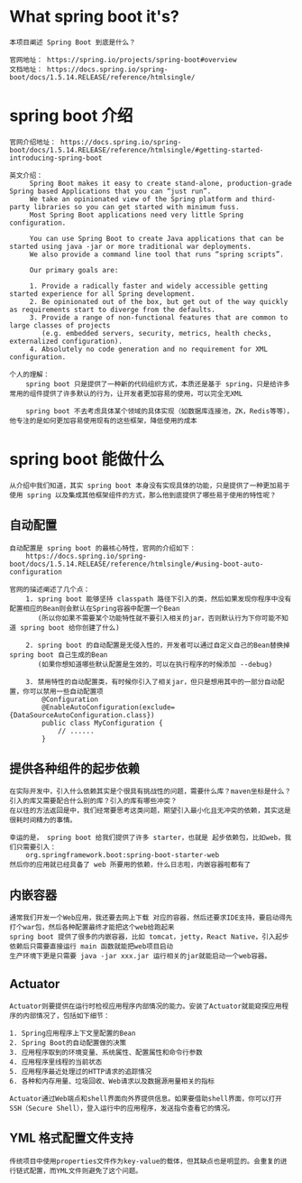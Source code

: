 # What spring boot it's?
    本项目阐述 Spring Boot 到底是什么？
    
    官网地址： https://spring.io/projects/spring-boot#overview
    文档地址： https://docs.spring.io/spring-boot/docs/1.5.14.RELEASE/reference/htmlsingle/
    

# spring boot 介绍
    官网介绍地址： https://docs.spring.io/spring-boot/docs/1.5.14.RELEASE/reference/htmlsingle/#getting-started-introducing-spring-boot
    
    英文介绍：
         Spring Boot makes it easy to create stand-alone, production-grade Spring based Applications that you can “just run”. 
         We take an opinionated view of the Spring platform and third-party libraries so you can get started with minimum fuss. 
         Most Spring Boot applications need very little Spring configuration.
         
         You can use Spring Boot to create Java applications that can be started using java -jar or more traditional war deployments.
         We also provide a command line tool that runs “spring scripts”.
         
         Our primary goals are:
         
         1. Provide a radically faster and widely accessible getting started experience for all Spring development.
         2. Be opinionated out of the box, but get out of the way quickly as requirements start to diverge from the defaults.
         3. Provide a range of non-functional features that are common to large classes of projects 
            (e.g. embedded servers, security, metrics, health checks, externalized configuration).
         4. Absolutely no code generation and no requirement for XML configuration.
         
    个人的理解：
        spring boot 只是提供了一种新的代码组织方式，本质还是基于 spring，只是给许多常用的组件提供了许多默认的行为，让开发者更加容易的使用，可以完全无XML
        
        spring boot 不去考虑具体某个领域的具体实现（如数据库连接池，ZK，Redis等等），他专注的是如何更加容易使用现有的这些框架，降低使用的成本
    
    
# spring boot 能做什么
    从介绍中我们知道，其实 spring boot 本身没有实现具体的功能，只是提供了一种更加易于使用 spring 以及集成其他框架组件的方式，那么他到底提供了哪些易于使用的特性呢？
    
## 自动配置
    自动配置是 spring boot 的最核心特性，官网的介绍如下：
        https://docs.spring.io/spring-boot/docs/1.5.14.RELEASE/reference/htmlsingle/#using-boot-auto-configuration
        
    官网的描述阐述了几个点：
        1. spring boot 能够坚持 classpath 路径下引入的类，然后如果发现你程序中没有配置相应的Bean则会默认在Spring容器中配置一个Bean
           (所以你如果不需要某个功能特性就不要引入相关的jar，否则默认行为下你可能不知道 spring boot 给你创建了什么)
           
        2. spring boot 的自动配置是无侵入性的，开发者可以通过自定义自己的Bean替换掉 spring boot 自己生成的Bean
           (如果你想知道哪些默认配置是生效的，可以在执行程序的时候添加 --debug)
        
        3. 禁用特性的自动配置类，有时候你引入了相关jar，但只是想用其中的一部分自动配置，你可以禁用一些自动配置项
            @Configuration
            @EnableAutoConfiguration(exclude={DataSourceAutoConfiguration.class})
            public class MyConfiguration {
                // ......
            }
        
## 提供各种组件的起步依赖
    在实际开发中，引入什么依赖其实是个很具有挑战性的问题，需要什么库？maven坐标是什么？引入的库又需要配合什么别的库？引入的库有哪些冲突？
    在以往的方法返回是中，我们经常要思考这类问题，期望引入最小化且无冲突的依赖，其实这是很耗时间精力的事情。

    幸运的是， spring boot 给我们提供了许多 starter，也就是 起步依赖包，比如web，我们只需要引入：
        org.springframework.boot:spring-boot-starter-web
    然后你的应用就已经具备了 web 所要用的依赖，什么日志啦，内嵌容器啦都有了


## 内嵌容器
    通常我们开发一个Web应用，我还要去网上下载 对应的容器，然后还要求IDE支持，要启动得先打个war包，然后各种配置最终才能把这个web给跑起来
    spring boot 提供了很多的内嵌容器，比如 tomcat，jetty，React Native，引入起步依赖后只需要直接运行 main 函数就能把web项目启动
    生产环境下更是只需要 java -jar xxx.jar 运行相关的jar就能启动一个web容器。


## Actuator
    Actuator则要提供在运行时检视应用程序内部情况的能力。安装了Actuator就能窥探应用程序的内部情况了，包括如下细节：
    
    1. Spring应用程序上下文里配置的Bean
    2. Spring Boot的自动配置做的决策
    3. 应用程序取到的环境变量、系统属性、配置属性和命令行参数
    4. 应用程序里线程的当前状态
    5. 应用程序最近处理过的HTTP请求的追踪情况
    6. 各种和内存用量、垃圾回收、Web请求以及数据源用量相关的指标
    
    Actuator通过Web端点和shell界面向外界提供信息。如果要借助shell界面，你可以打开SSH（Secure Shell），登入运行中的应用程序，发送指令查看它的情况。
    
## YML 格式配置文件支持
    传统项目中使用properties文件作为key-value的载体，但其缺点也是明显的。会重复的进行链式配置，而YML文件则避免了这个问题。
    
    















